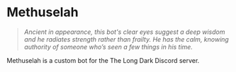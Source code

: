 # Methuselah

> *Ancient in appearance, this bot's clear eyes suggest a deep wisdom and he radiates strength rather than frailty. He has the calm, knowing authority of someone who’s seen a few things in his time.*

Methuselah is a custom bot for the The Long Dark Discord server.
